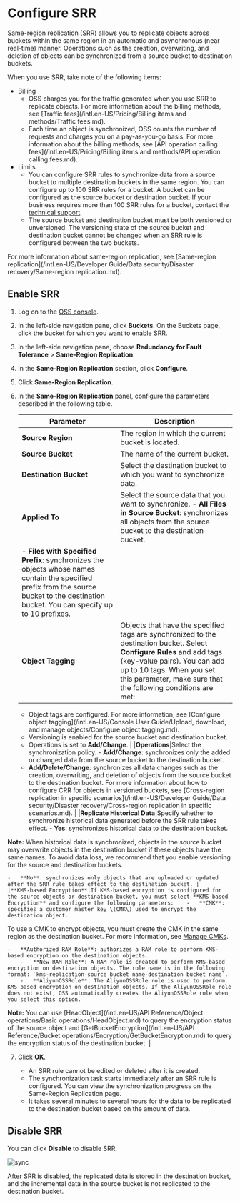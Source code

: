 # Configure SRR

Same-region replication \(SRR\) allows you to replicate objects across buckets within the same region in an automatic and asynchronous \(near real-time\) manner. Operations such as the creation, overwriting, and deletion of objects can be synchronized from a source bucket to destination buckets.

When you use SRR, take note of the following items:

-   Billing
    -   OSS charges you for the traffic generated when you use SRR to replicate objects. For more information about the billing methods, see [Traffic fees](/intl.en-US/Pricing/Billing items and methods/Traffic fees.md).
    -   Each time an object is synchronized, OSS counts the number of requests and charges you on a pay-as-you-go basis. For more information about the billing methods, see [API operation calling fees](/intl.en-US/Pricing/Billing items and methods/API operation calling fees.md).
-   Limits
    -   You can configure SRR rules to synchronize data from a source bucket to multiple destination buckets in the same region. You can configure up to 100 SRR rules for a bucket. A bucket can be configured as the source bucket or destination bucket. If your business requires more than 100 SRR rules for a bucket, contact the [technical support](https://workorder-intl.console.aliyun.com/#/ticket/createIndex).
    -   The source bucket and destination bucket must be both versioned or unversioned. The versioning state of the source bucket and destination bucket cannot be changed when an SRR rule is configured between the two buckets.

For more information about same-region replication, see [Same-region replication](/intl.en-US/Developer Guide/Data security/Disaster recovery/Same-region replication.md).

## Enable SRR

1.  Log on to the [OSS console](https://oss.console.aliyun.com/).

2.  In the left-side navigation pane, click **Buckets**. On the Buckets page, click the bucket for which you want to enable SRR.

3.  In the left-side navigation pane, choose **Redundancy for Fault Tolerance** \> **Same-Region Replication**.

4.  In the **Same-Region Replication** section, click **Configure**.

5.  Click **Same-Region Replication**.

6.  In the **Same-Region Replication** panel, configure the parameters described in the following table.

    |Parameter|Description|
    |---------|-----------|
    |**Source Region**|The region in which the current bucket is located.|
    |**Source Bucket**|The name of the current bucket.|
    |**Destination Bucket**|Select the destination bucket to which you want to synchronize data.|
    |**Applied To**|Select the source data that you want to synchronize.     -   **All Files in Source Bucket**: synchronizes all objects from the source bucket to the destination bucket.
    -   **Files with Specified Prefix**: synchronizes the objects whose names contain the specified prefix from the source bucket to the destination bucket. You can specify up to 10 prefixes. |
    |**Object Tagging**|Objects that have the specified tags are synchronized to the destination bucket. Select **Configure Rules** and add tags \(key-value pairs\). You can add up to 10 tags. When you set this parameter, make sure that the following conditions are met:

    -   Object tags are configured. For more information, see [Configure object tagging](/intl.en-US/Console User Guide/Upload, download, and manage objects/Configure object tagging.md).
    -   Versioning is enabled for the source bucket and destination bucket.
    -   Operations is set to **Add/Change**. |
    |**Operations**|Select the synchronization policy.     -   **Add/Change**: synchronizes only the added or changed data from the source bucket to the destination bucket.
    -   **Add/Delete/Change**: synchronizes all data changes such as the creation, overwriting, and deletion of objects from the source bucket to the destination bucket.
For more information about how to configure CRR for objects in versioned buckets, see [Cross-region replication in specific scenarios](/intl.en-US/Developer Guide/Data security/Disaster recovery/Cross-region replication in specific scenarios.md). |
    |**Replicate Historical Data**|Specify whether to synchronize historical data generated before the SRR rule takes effect.     -   **Yes**: synchronizes historical data to the destination bucket.

**Note:** When historical data is synchronized, objects in the source bucket may overwrite objects in the destination bucket if these objects have the same names. To avoid data loss, we recommend that you enable versioning for the source and destination buckets.

    -   **No**: synchronizes only objects that are uploaded or updated after the SRR rule takes effect to the destination bucket. |
    |**KMS-based Encryption**|If KMS-based encryption is configured for the source objects or destination bucket, you must select **KMS-based Encryption** and configure the following parameters:    -   **CMK**: specifies a customer master key \(CMK\) used to encrypt the destination object.

To use a CMK to encrypt objects, you must create the CMK in the same region as the destination bucket. For more information, see [Manage CMKs]().

    -   **Authorized RAM Role**: authorizes a RAM role to perform KMS-based encryption on the destination objects.
        -   **New RAM Role**: A RAM role is created to perform KMS-based encryption on destination objects. The role name is in the following format: `kms-replication-source bucket name-destination bucket name`.
        -   **AliyunOSSRole**: The AliyunOSSRole role is used to perform KMS-based encryption on destination objects. If the AliyunOSSRole role does not exist, OSS automatically creates the AliyunOSSRole role when you select this option.
**Note:** You can use [HeadObject](/intl.en-US/API Reference/Object operations/Basic operations/HeadObject.md) to query the encryption status of the source object and [GetBucketEncryption](/intl.en-US/API Reference/Bucket operations/Encryption/GetBucketEncryption.md) to query the encryption status of the destination bucket. |

7.  Click **OK**.

    -   An SRR rule cannot be edited or deleted after it is created.
    -   The synchronization task starts immediately after an SRR rule is configured. You can view the synchronization progress on the Same-Region Replication page.
    -   It takes several minutes to several hours for the data to be replicated to the destination bucket based on the amount of data.

## Disable SRR

You can click **Disable** to disable SRR.

![sync](https://static-aliyun-doc.oss-accelerate.aliyuncs.com/assets/img/en-US/4658906061/p135995.png)

After SRR is disabled, the replicated data is stored in the destination bucket, and the incremental data in the source bucket is not replicated to the destination bucket.

